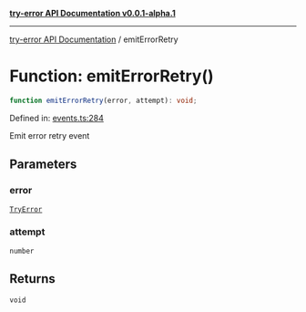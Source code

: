 [**try-error API Documentation v0.0.1-alpha.1**](../index.md)

***

[try-error API Documentation](../index.md) / emitErrorRetry

# Function: emitErrorRetry()

```ts
function emitErrorRetry(error, attempt): void;
```

Defined in: [events.ts:284](https://github.com/oconnorjohnson/try-error/blob/e3ae0308069a4fba073f4543d527ad76373db795/src/events.ts#L284)

Emit error retry event

## Parameters

### error

[`TryError`](../interfaces/TryError.md)

### attempt

`number`

## Returns

`void`
